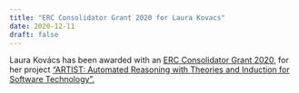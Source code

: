 ```yaml
---
title: "ERC Consolidator Grant 2020 for Laura Kovacs"
date: 2020-12-11
draft: false
---
```

<p>Laura Kovács has been awarded with an <a href="https://erc.europa.eu/news/CoG-recipients-2020">ERC Consolidator Grant 2020</a>, for her project <a href="https://www.tuwien.at/tu-wien/aktuelles/news/news/erc-grant-fuer-laura-kovacs/">“ARTIST: Automated Reasoning with Theories and Induction for Software Technology”.</a></p>
<div class="fix"><!----></div>
